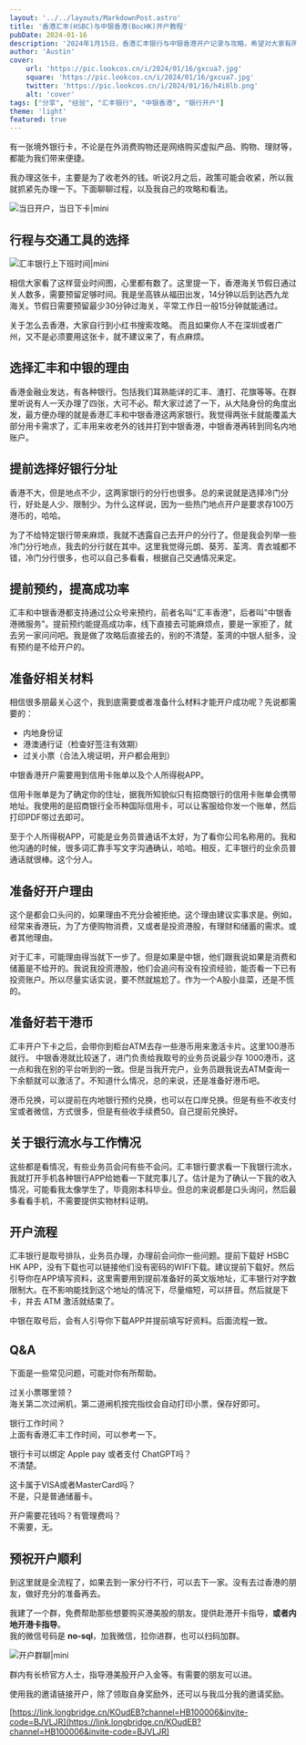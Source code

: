 ```yaml
---
layout: '../../layouts/MarkdownPost.astro'
title: '香港汇丰(HSBC)与中银香港(BocHK)开户教程'
pubDate: 2024-01-16
description: '2024年1月15日，香港汇丰银行与中银香港开户记录与攻略，希望对大家有所帮助。'
author: 'Austin'
cover:
    url: 'https://pic.lookcos.cn/i/2024/01/16/gxcua7.jpg'
    square: 'https://pic.lookcos.cn/i/2024/01/16/gxcua7.jpg'
    twitter: 'https://pic.lookcos.cn/i/2024/01/16/h4i8lb.png'
    alt: 'cover'
tags: ["分享", "经验", "汇丰银行", "中银香港", "银行开户"]
theme: 'light'
featured: true
---
```


有一张境外银行卡，不论是在外消费购物还是网络购买虚拟产品、购物、理财等，都能为我们带来便捷。  

我办理这张卡，主要是为了收老外的钱。听说2月之后，政策可能会收紧，所以我就抓紧先办理一下。下面聊聊过程，以及我自己的攻略和看法。

![当日开户，当日下卡|mini](https://pic.lookcos.cn/i/2024/01/16/hin8bb.jpg)

## 行程与交通工具的选择

![汇丰银行上下班时间|mini](https://pic.lookcos.cn/i/2024/01/16/hin8np.jpg)

相信大家看了这样营业时间图，心里都有数了。这里提一下，香港海关节假日通过关人数多，需要预留足够时间。我是坐高铁从福田出发，14分钟以后到达西九龙海关。节假日需要预留最少30分钟过海关，平常工作日一般15分钟就能通过。

关于怎么去香港，大家自行到小红书搜索攻略。
而且如果你人不在深圳或者广州，又不是必须要用这张卡，就不建议来了，有点麻烦。

## 选择汇丰和中银的理由

香港金融业发达，有各种银行。包括我们耳熟能详的汇丰、渣打、花旗等等。在群里听说有人一天办理了四张，大可不必。帮大家过滤了一下，从大陆身份的角度出发，最方便办理的就是香港汇丰和中银香港这两家银行。我觉得两张卡就能覆盖大部分用卡需求了，汇丰用来收老外的钱并打到中银香港，中银香港再转到同名内地账户。

## 提前选择好银行分址

香港不大，但是地点不少，这两家银行的分行也很多。总的来说就是选择冷门分行，好处是人少、限制少。为什么这样说，因为一些热门地点开户是要求存100万港币的，哈哈。

为了不给特定银行带来麻烦，我就不透露自己去开户的分行了。但是我会列举一些冷门分行地点，我去的分行就在其中。这里我觉得元朗、葵芳、荃湾、青衣城都不错，冷门分行很多，也可以自己多看看，根据自己交通情况来定。

## 提前预约，提高成功率

汇丰和中银香港都支持通过公众号来预约，前者名叫"汇丰香港"，后者叫"中银香港微服务"。提前预约能提高成功率，线下直接去可能麻烦点，要是一家拒了，就去另一家问问吧。我是做了攻略后直接去的，别的不清楚，荃湾的中银人挺多，没有预约是不给开户的。

## 准备好相关材料

相信很多朋最关心这个，我到底需要或者准备什么材料才能开户成功呢？先说都需要的：

- 内地身份证
- 港澳通行证（检查好签注有效期）
- 过关小票（合法入境证明，开户都会用到）

中银香港开户需要用到信用卡账单以及个人所得税APP。

信用卡账单是为了确定你的住址，据我所知貌似只有招商银行的信用卡账单会携带地址。我使用的是招商银行全币种国际信用卡，可以让客服给你发一个账单，然后打印PDF带过去即可。

至于个人所得税APP，可能是业务员普通话不太好，为了看你公司名称用的。我和他沟通的时候，很多词汇靠手写文字沟通确认，哈哈。相反，汇丰银行的业余员普通话就很棒。这个分人。

## 准备好开户理由

这个是都会口头问的，如果理由不充分会被拒绝。这个理由建议实事求是。例如，经常来香港玩，为了方便购物消费，又或者是投资港股，有理财和储蓄的需求。或者其他理由。

对于汇丰，可能理由得当就下一步了。但是如果是中银，他们跟我说如果是消费和储蓄是不给开的。我说我投资港股，他们会追问有没有投资经验，能否看一下已有投资账户。所以尽量实话实说，要不然就尴尬了。作为一个A股小韭菜，还是不慌的。

## 准备好若干港币

汇丰开户下卡之后，会带你到柜台ATM去存一些港币用来激活卡片。这里100港币就行。
中银香港就比较迷了，进门负责给我取号的业务员说最少存 1000港币，这一点和我在别的平台听到的一致。但是当我开完户，业务员跟我说去ATM查询一下余额就可以激活了。不知道什么情况，总的来说，还是准备好港币吧。

港币兑换，可以提前在内地银行预约兑换，也可以在口岸兑换。但是有些不收支付宝或者微信，方式很多，但是有些收手续费50。自己提前兑换好。

## 关于银行流水与工作情况

这些都是看情况，有些业务员会问有些不会问。汇丰银行要求看一下我银行流水，我就打开手机各种银行APP给她看一下就完事儿了。估计是为了确认一下我的收入情况，可能看我太像学生了，毕竟刚本科毕业。但总的来说都是口头询问，然后最多看看手机，不需要提供实物材料证明。

## 开户流程

汇丰银行是取号排队，业务员办理，办理前会问你一些问题。提前下载好 HSBC HK APP，没有下载也可以链接他们没有密码的WIFI下载。建议提前下载好。然后引导你在APP填写资料，这里需要用到提前准备好的英文版地址，汇丰银行对字数限制大。在不影响能找到这个地址的情况下，尽量缩短，可以拼音。然后就是下卡，并去 ATM 激活就结束了。

中银在取号后，会有人引导你下载APP并提前填写好资料。后面流程一致。

## Q&A

下面是一些常见问题，可能对你有所帮助。

过关小票哪里领？  
海关第二次过闸机，第二道闸机按完指纹会自动打印小票，保存好即可。

银行工作时间？  
上面有香港汇丰工作时间，可以参考一下。

银行卡可以绑定 Apple pay 或者支付 ChatGPT吗？  
不清楚。

这卡属于VISA或者MasterCard吗？  
不是，只是普通储蓄卡。

开户需要花钱吗？有管理费吗？  
不需要，无。

## 预祝开户顺利

到这里就是全流程了，如果去到一家分行不行，可以去下一家。没有去过香港的朋友，做好充分的准备再去。

我建了一个群，免费帮助那些想要购买港美股的朋友。提供赴港开卡指导，**或者内地开港卡指导**。  
我的微信号码是 **no-sql**，加我微信，拉你进群，也可以扫码加群。

![开户群聊|mini](https://image.5050520.xyz/i/2024/08/14/mgpzwm.jpg)

群内有长桥官方人士，指导港美股开户入金等。有需要的朋友可以进。  

使用我的邀请链接开户，除了领取自身奖励外，还可以与我瓜分我的邀请奖励。  

[https://link.longbridge.cn/KOudEB?channel=HB100006&invite-code=BJVLJR](https://link.longbridge.cn/KOudEB?channel=HB100006&invite-code=BJVLJR)


